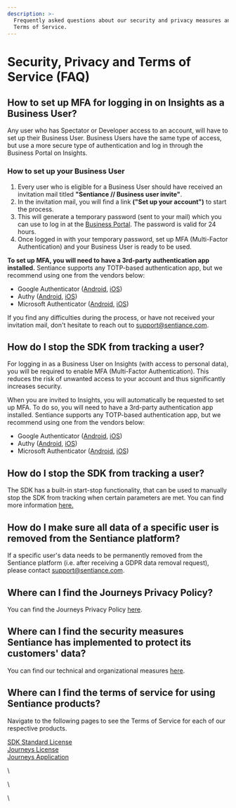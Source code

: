 ```yaml
---
description: >-
  Frequently asked questions about our security and privacy measures and our
  Terms of Service.
---
```


# Security, Privacy and Terms of Service (FAQ)

## How to set up MFA for logging in on Insights as a Business User?

Any user who has Spectator or Developer access to an account, will have to set up their Business User. Business Users have the same type of access, but use a more secure type of authentication and log in through the Business Portal on Insights.&#x20;

### How to set up your Business User

1. Every user who is eligible for a Business User should have received an invitation mail titled **"Sentiance // Business user invite"**.&#x20;
2. In the invitation mail, you will find a link **("Set up your account")** to start the process.
3. This will generate a temporary password (sent to your mail) which you can use to log in at the [Business Portal](http://insights.sentiance.com). The password is valid for 24 hours.
4. Once logged in with your temporary password, set up MFA (Multi-Factor Authentication) and your Business User is ready to be used.

**To set up MFA, you will need to have a 3rd-party authentication app installed.** Sentiance supports any TOTP-based authentication app, but we recommend using one from the vendors below:

* Google Authenticator ([Android](https://play.google.com/store/apps/details?id=com.google.android.apps.authenticator2\&hl=en), [iOS](https://apps.apple.com/us/app/google-authenticator/id388497605))
* Authy ([Android](https://play.google.com/store/apps/details?id=com.authy.authy\&hl=en), [iOS](https://apps.apple.com/us/app/twilio-authy/id494168017))
* Microsoft Authenticator ([Android](https://play.google.com/store/apps/details?id=com.azure.authenticator\&hl=en), [iOS](https://apps.apple.com/us/app/microsoft-authenticator/id983156458))

If you find any difficulties during the process, or have not received your invitation mail, don't hesitate to reach out to [support@sentiance.com](mailto:support@sentiance.com).

## How do I stop the SDK from tracking a user?

For logging in as a Business User on Insights (with access to personal data), you will be required to enable MFA (Multi-Factor Authentication). This reduces the risk of unwanted access to your account and thus significantly increases security.&#x20;

When you are invited to Insights, you will automatically be requested to set up MFA. To do so, you will need to have a 3rd-party authentication app installed. Sentiance supports any TOTP-based authentication app, but we recommend using one from the vendors below:

* Google Authenticator ([Android](https://play.google.com/store/apps/details?id=com.google.android.apps.authenticator2\&hl=en), [iOS](https://apps.apple.com/us/app/google-authenticator/id388497605))
* Authy ([Android](https://play.google.com/store/apps/details?id=com.authy.authy\&hl=en), [iOS](https://apps.apple.com/us/app/twilio-authy/id494168017))
* Microsoft Authenticator ([Android](https://play.google.com/store/apps/details?id=com.azure.authenticator\&hl=en), [iOS](https://apps.apple.com/us/app/microsoft-authenticator/id983156458))

## How do I stop the SDK from tracking a user?

The SDK has a built-in start-stop functionality, that can be used to manually stop the SDK from tracking when certain parameters are met. You can find more information [here.](https://docs.sentiance.com/sdk/appendix/controlled-detections)

## How do I make sure all data of a specific user is removed from the Sentiance platform?

If a specific user's data needs to be permanently removed from the Sentiance platform (i.e. after receiving a GDPR data removal request), please contact [support@sentiance.com](mailto:support@sentiance.com).

## Where can I find the Journeys Privacy Policy?

You can find the Journeys Privacy Policy [here](https://www.sentiance.com/privacy-and-security/journeys/).

## Where can I find the security measures Sentiance has implemented to protect its customers' data?

You can find our technical and organizational measures [here](https://www.sentiance.com/technical-and-organizational-measures/).

## Where can I find the terms of service for using Sentiance products?

Navigate to the following pages to see the Terms of Service for each of our respective products.

[SDK Standard License\
](https://www.sentiance.com/terms/sdk-standard/)[Journeys License\
](https://www.sentiance.com/terms/journeys/)[Journeys Application ](https://www.sentiance.com/terms/journeys-application/)



\




\




\
